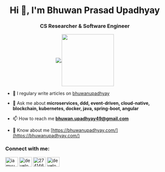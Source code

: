<h1 align="center">Hi 👋, I'm Bhuwan Prasad Upadhyay</h1>
<h3 align="center">CS Researcher & Software Engineer</h3>

<p align="center">
  <a href="https://github.com/BhuwanUpadhyay?tab=repositories">
    <img
      align="center"
      src="https://github-readme-stats.vercel.app/api/top-langs/?username=BhuwanUpadhyay&layout=compact"
    />
  </a>
  <a href="https://github.com/BhuwanUpadhyay?tab=repositories">
    <img
      align="center"
      height="165"
      src="https://github-readme-stats.vercel.app/api?username=BhuwanUpadhyay&count_private=true&show_icons=true&custom_title=Github%20Status&hide=issues"
    />
  </a>
</p>


- 📝 I regulary write articles on [bhuwanupadhyay](https://blog.bhuwanupadhyay.com)

- 💬 Ask me about **microservices, ddd, event-driven, cloud-native, blockchain, kubernetes, docker, java, spring-boot, angular**

- 📫 How to reach me **bhuwan.upadhyay49@gmail.com**

- 📄 Know about me [https://bhuwanupadhyay.com/](https://bhuwanupadhyay.com/)

<p align="left">
<h3 align="left">Connect with me:</h3>
<a href="https://twitter.com/iamvuwan" target="blank"><img align="center" src="https://cdn.jsdelivr.net/npm/simple-icons@3.0.1/icons/twitter.svg" alt="iamvuwan" height="30" width="40" /></a>
<a href="https://linkedin.com/in/developerbhuwan" target="blank"><img align="center" src="https://cdn.jsdelivr.net/npm/simple-icons@3.0.1/icons/linkedin.svg" alt="developerbhuwan" height="30" width="40" /></a>
<a href="https://stackoverflow.com/users/2741462" target="blank"><img align="center" src="https://cdn.jsdelivr.net/npm/simple-icons@3.0.1/icons/stackoverflow.svg" alt="2741462" height="30" width="40" /></a>
<a href="https://fb.com/developerbhuwan" target="blank"><img align="center" src="https://cdn.jsdelivr.net/npm/simple-icons@3.0.1/icons/facebook.svg" alt="developerbhuwan" height="30" width="40" /></a>
</p>
